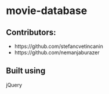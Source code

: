 # movie-database
<h2>Contributors:</h2>
<ul>
  <li>https://github.com/stefancvetincanin</li>
  <li>https://github.com/nemanjaburazer</li>
</ul>
<h2>Built using</h2>
jQuery

